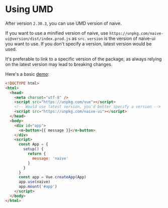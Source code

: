 # Using UMD

After version `2.30.3`, you can use UMD version of naive.

If you want to use a minified version of naive, use `https://unpkg.com/naive-ui@version/dist/index.prod.js` as `src`. `version` is the version of naive-ui you want to use. If you don't specify a version, latest version would be used.

It's preferable to link to a specific version of the package, as always relying on the latest version may lead to breaking changes.

Here's a basic [demo](https://jsbin.com/saxubitaki/1/edit?html,output):

```html
<!DOCTYPE html>
<html>
  <head>
    <meta charset="utf-8" />
    <script src="https://unpkg.com/vue"></script>
    <!-- Would use latest version, you'd better specify a version -->
    <script src="https://unpkg.com/naive-ui"></script>
  </head>
  <body>
    <div id="app">
      <n-button>{{ message }}</n-button>
    </div>
    <script>
      const App = {
        setup() {
          return {
            message: 'naive'
          }
        }
      }
      const app = Vue.createApp(App)
      app.use(naive)
      app.mount('#app')
    </script>
  </body>
</html>
```

